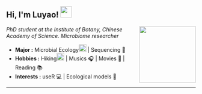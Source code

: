 <h2> Hi, I'm Luyao! <img src="https://media.giphy.com/media/nF9UcT4zlN9kTFT9EN/giphy.gif" width="30"></h2>
<img align='right' src="https://media.giphy.com/media/iDOOSqoC0k3VeT9rd5/giphy.gif" width="150">
<p><em>PhD student at the Institute of Botany, Chinese Academy of Science</a>. Microbiome researcher
</em></p>

-  **Major :**  Microbial Ecology<img src="https://cdn-icons-png.flaticon.com/128/2286/2286262.png" width="20" height="20" /> | Sequencing :dna: 
-  **Hobbies :** Hiking<img src="https://cdn-icons-png.flaticon.com/128/776/776537.png" width="20" height="20" /> | Musics :headphones: | Movies :movie_camera: | Reading :books:
-  **Interests :** useR :computer: | Ecological models :1234: 
---------------------------------------------------------------------------------------------------------------------------------------------------------------------------------

